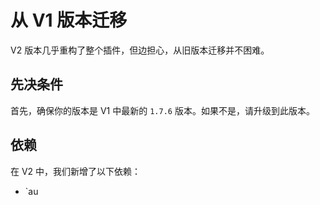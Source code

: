 # 从 V1 版本迁移

V2 版本几乎重构了整个插件，但边担心，从旧版本迁移并不困难。

## 先决条件

首先，确保你的版本是 V1 中最新的 `1.7.6` 版本。如果不是，请升级到此版本。

## 依赖

在 V2 中，我们新增了以下依赖：

- `au


<!--stackedit_data:
eyJoaXN0b3J5IjpbLTE2NTA4MzUyXX0=
-->